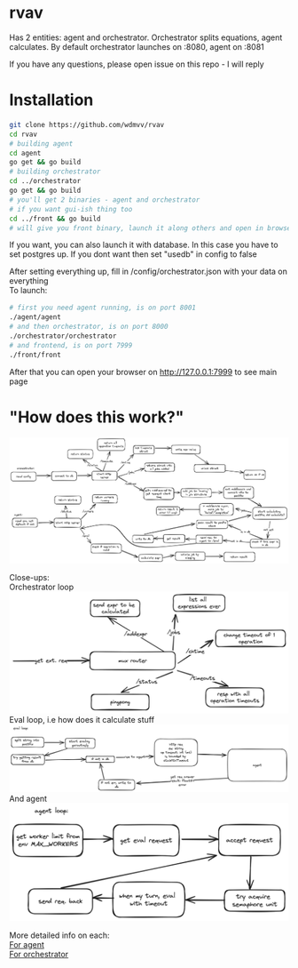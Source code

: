 # rvav
Has 2 entities: agent and orchestrator. Orchestrator splits equations, agent calculates. By default orchestrator launches on :8080, agent on :8081

If you have any questions, please open issue on this repo - I will reply

# Installation
```sh
git clone https://github.com/wdmvv/rvav
cd rvav
# building agent
cd agent
go get && go build
# building orchestrator
cd ../orchestrator
go get && go build
# you'll get 2 binaries - agent and orchestrator
# if you want gui-ish thing too
cd ../front && go build
# will give you front binary, launch it along others and open in browser
```
If you want, you can also launch it with database. In this case you have to set postgres up. If you dont want then set "usedb" in config to false<br>

After setting everything up, fill in /config/orchestrator.json with your data on everything<br>
To launch:
```sh
# first you need agent running, is on port 8001
./agent/agent
# and then orchestrator, is on port 8000
./orchestrator/orchestrator
# and frontend, is on port 7999
./front/front
```
After that you can open your browser on http://127.0.0.1:7999 to see main page

# "How does this work?"
![image](./images/total.png)

Close-ups:<br>
Orchestrator loop
![image](./images/orchestrator.png)
Eval loop, i.e how does it calculate stuff
![image](./images/eval.png)
And agent
![image](./images/agent.png)

More detailed info on each:<br>
[For agent](/docs/agent.md)<br>
[For orchestrator](/docs/orch.md)<br>


